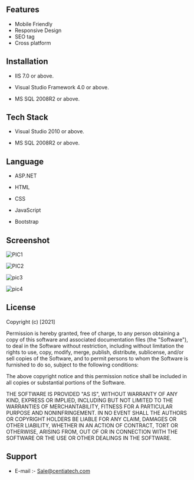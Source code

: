 
## Features

- Mobile Friendly 
- Responsive Design
- SEO tag
- Cross platform



  
## Installation

- IIS 7.0  or above.

- Visual Studio Framework 4.0 or above.

- MS SQL 2008R2 or above.

## Tech Stack

- Visual Studio 2010 or above.

- MS SQL 2008R2 or above.
  
## Language

- ASP.NET
- HTML

- CSS

- JavaScript
- Bootstrap

## Screenshot
 


![PIC1](https://user-images.githubusercontent.com/92842316/141058600-792b1d79-9cbd-4a86-8d78-836f6b34822b.png)

 

![PIC2](https://user-images.githubusercontent.com/92842316/141058607-3aa87c29-2755-4c00-801a-5b5b222d7742.png)

![pic3](https://user-images.githubusercontent.com/92842316/141058619-d61b29ef-845d-42c4-8f9a-0ded793d0f47.png)

![pic4](https://user-images.githubusercontent.com/92842316/141058627-da4d6e57-db6c-41fb-a37f-08951061660f.png)


## License

Copyright (c) [2021]

Permission is hereby granted, free of charge, to any person obtaining a copy
of this software and associated documentation files (the "Software"), to deal
in the Software without restriction, including without limitation the rights
to use, copy, modify, merge, publish, distribute, sublicense, and/or sell
copies of the Software, and to permit persons to whom the Software is
furnished to do so, subject to the following conditions:

The above copyright notice and this permission notice shall be included in all
copies or substantial portions of the Software.

THE SOFTWARE IS PROVIDED "AS IS", WITHOUT WARRANTY OF ANY KIND, EXPRESS OR
IMPLIED, INCLUDING BUT NOT LIMITED TO THE WARRANTIES OF MERCHANTABILITY,
FITNESS FOR A PARTICULAR PURPOSE AND NONINFRINGEMENT. IN NO EVENT SHALL THE
AUTHORS OR COPYRIGHT HOLDERS BE LIABLE FOR ANY CLAIM, DAMAGES OR OTHER
LIABILITY, WHETHER IN AN ACTION OF CONTRACT, TORT OR OTHERWISE, ARISING FROM,
OUT OF OR IN CONNECTION WITH THE SOFTWARE OR THE USE OR OTHER DEALINGS IN THE
SOFTWARE.

## Support

- E-mail :- Sale@centiatech.com
  
